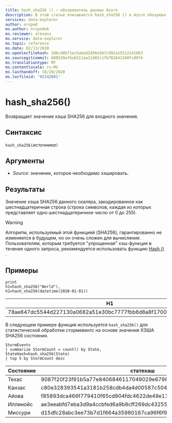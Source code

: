 ```yaml
---
title: hash_sha256 () — обозреватель данных Azure
description: В этой статье описывается hash_sha256 () в Azure обозреватель данных.
services: data-explorer
author: orspod
ms.author: orspodek
ms.reviewer: alexans
ms.service: data-explorer
ms.topic: reference
ms.date: 02/13/2020
ms.openlocfilehash: 3d6cd8b71ac5abed2d56e567c992a15512141063
ms.sourcegitcommit: 608539af6ab511aa11d82c17b782641340fc8974
ms.translationtype: MT
ms.contentlocale: ru-RU
ms.lasthandoff: 10/20/2020
ms.locfileid: "92242601"
---
```

# <a name="hash_sha256"></a>hash_sha256()

Возвращает значение хэша SHA256 для входного значения.

## <a name="syntax"></a>Синтаксис

`hash_sha256(`*источника*`)`

## <a name="arguments"></a>Аргументы

* *Source*: значение, которое необходимо хэшировать.

## <a name="returns"></a>Результаты

Значение хэша SHA256 данного скаляра, закодированное как шестнадцатеричная строка (строка символов, каждая из которых представляет одно шестнадцатеричное число от 0 до 255).

> [!WARNING]
> Алгоритм, используемый этой функцией (SHA256), гарантированно не изменяется в будущем, но он очень сложен для вычисления. Пользователям, которым требуется "упрощенная" хэш-функция в течение одного запроса, рекомендуется использовать функцию [Hash ()](./hashfunction.md) .

## <a name="examples"></a>Примеры

<!-- csl: https://help.kusto.windows.net/Samples -->
```kusto
print 
h1=hash_sha256("World"),
h2=hash_sha256(datetime(2020-01-01))
```

|H1|H2|
|---|---|
|78ae647dc5544d227130a0682a51e30bc7777fbb6d8a8f17007463a3ecd1d524|ba666752dc1a20eb750b0eb64e780cc4c968bc9fb8813461c1d7e750f302d71d|

В следующем примере функция используется `hash_sha256()` для статистической обработки стормевентс на основе значения ХЭША SHA256 состояния. 

<!-- csl: https://help.kusto.windows.net/Samples -->
```kusto
StormEvents 
| summarize StormCount = count() by State, StateHash=hash_sha256(State)
| top 5 by StormCount desc
```

|Состояние|статехаш|стормкаунт|
|---|---|---|
|Техас|9087f20f23f91b5a77e8406846117049029e6798ebbd0d38aea68da73a00ca37|4701|
|Канзас|c80e328393541a3181b258cdb4da4d00587c5045e8cf3bb6c8fdb7016b69cc2e|3166|
|Айова|f85893dca466f779410f65cd904fdc4622de49e119ad4e7c7e4a291ceed1820b|2337|
|Иллинойс|ae3eeabfd7eba3d9a4ccbfed6a9b8cff269dc43255906476282e0184cf81b7fd|2022|
|Миссури|d15dfc28abc3ee73b7d1f664a35980167ca96f6f90e034db2a6525c0b8ba61b1|2016|
